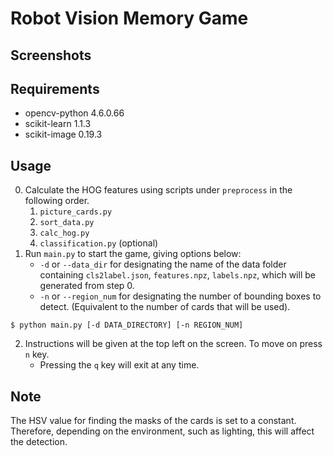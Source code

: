 # Robot Vision Memory Game

## Screenshots

## Requirements
- opencv-python 4.6.0.66
- scikit-learn 1.1.3
- scikit-image 0.19.3

## Usage
0. Calculate the HOG features using scripts under `preprocess` in the following order.
   1. `picture_cards.py`
   2. `sort_data.py`
   3. `calc_hog.py`
   4. `classification.py` (optional)
1. Run `main.py` to start the game, giving options below:
    - `-d` or `--data_dir` for designating the name of the data folder containing `cls2label.json`, `features.npz`, `labels.npz`, which will be generated from step 0.
    - `-n` or `--region_num` for designating the number of bounding boxes to detect. (Equivalent to the number of cards that will be used).
```shell
$ python main.py [-d DATA_DIRECTORY] [-n REGION_NUM]
```
2. Instructions will be given at the top left on the screen. To move on press `n` key.
    - Pressing the `q` key will exit at any time.

## Note
The HSV value for finding the masks of the cards is set to a constant. Therefore, depending on the environment, such as lighting, this will affect the detection.